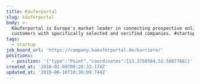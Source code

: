 ```yaml
---
title: Käuferportal
slug: käuferportal
body: >-
  Käuferportal is Europe's market leader in connecting prospective online
  customers with specifically selected and verified companies. #startup
tags:
  - startup
job_board_url: 'https://company.kaeuferportal.de/karriere/'
positions:
  - position: '{"type":"Point","coordinates":[13.3756564,52.5087788]}'
created_at: '2018-02-08T09:26:33.174Z'
updated_at: '2019-06-16T10:36:09.744Z'
---
```


